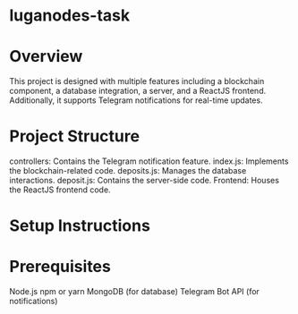 # luganodes-task

# Overview
This project is designed with multiple features including a blockchain component, a database integration, a server, and a ReactJS frontend. Additionally, it supports Telegram notifications for real-time updates.

# Project Structure
controllers: Contains the Telegram notification feature.
index.js: Implements the blockchain-related code.
deposits.js: Manages the database interactions.
deposit.js: Contains the server-side code.
Frontend: Houses the ReactJS frontend code.

# Setup Instructions

# Prerequisites
Node.js
npm or yarn
MongoDB (for database)
Telegram Bot API (for notifications)
